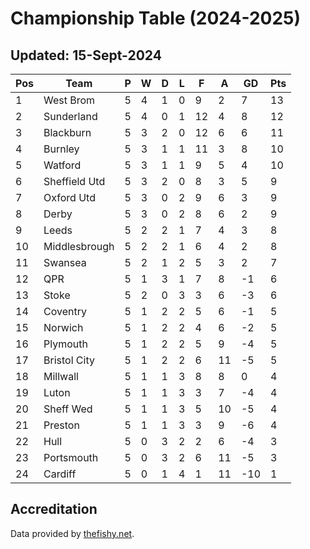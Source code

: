# Championship Table (2024-2025)
## Updated: 15-Sept-2024

| Pos | Team | P | W | D | L | F | A | GD | Pts |
| --- | --- | --- | --- | --- | --- | --- | --- | --- | --- |
| 1 | West Brom | 5 | 4 | 1 | 0 | 9 | 2 | 7 | 13 |
| 2 | Sunderland | 5 | 4 | 0 | 1 | 12 | 4 | 8 | 12 |
| 3 | Blackburn | 5 | 3 | 2 | 0 | 12 | 6 | 6 | 11 |
| 4 | Burnley | 5 | 3 | 1 | 1 | 11 | 3 | 8 | 10 |
| 5 | Watford | 5 | 3 | 1 | 1 | 9 | 5 | 4 | 10 |
| 6 | Sheffield Utd | 5 | 3 | 2 | 0 | 8 | 3 | 5 | 9 |
| 7 | Oxford Utd | 5 | 3 | 0 | 2 | 9 | 6 | 3 | 9 |
| 8 | Derby | 5 | 3 | 0 | 2 | 8 | 6 | 2 | 9 |
| 9 | Leeds | 5 | 2 | 2 | 1 | 7 | 4 | 3 | 8 |
| 10 | Middlesbrough | 5 | 2 | 2 | 1 | 6 | 4 | 2 | 8 |
| 11 | Swansea | 5 | 2 | 1 | 2 | 5 | 3 | 2 | 7 |
| 12 | QPR | 5 | 1 | 3 | 1 | 7 | 8 | -1 | 6 |
| 13 | Stoke | 5 | 2 | 0 | 3 | 3 | 6 | -3 | 6 |
| 14 | Coventry | 5 | 1 | 2 | 2 | 5 | 6 | -1 | 5 |
| 15 | Norwich | 5 | 1 | 2 | 2 | 4 | 6 | -2 | 5 |
| 16 | Plymouth | 5 | 1 | 2 | 2 | 5 | 9 | -4 | 5 |
| 17 | Bristol City | 5 | 1 | 2 | 2 | 6 | 11 | -5 | 5 |
| 18 | Millwall | 5 | 1 | 1 | 3 | 8 | 8 | 0 | 4 |
| 19 | Luton | 5 | 1 | 1 | 3 | 3 | 7 | -4 | 4 |
| 20 | Sheff Wed | 5 | 1 | 1 | 3 | 5 | 10 | -5 | 4 |
| 21 | Preston | 5 | 1 | 1 | 3 | 3 | 9 | -6 | 4 |
| 22 | Hull | 5 | 0 | 3 | 2 | 2 | 6 | -4 | 3 |
| 23 | Portsmouth | 5 | 0 | 3 | 2 | 6 | 11 | -5 | 3 |
| 24 | Cardiff | 5 | 0 | 1 | 4 | 1 | 11 | -10 | 1 |

## Accreditation 

Data provided by [thefishy.net](https://www.thefishy.net/).